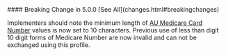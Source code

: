 <div class="stu-note" markdown="1">
#### Breaking Change in 5.0.0 [See All](changes.html#breakingchanges)

Implementers should note the minimum length of [AU Medicare Card Number](StructureDefinition-au-medicarecardnumber.html) values is now set to 10 characters. Previous use of less than digit 10 digit forms of Medicare Number are now invalid and can not be exchanged using this profile.
</div>